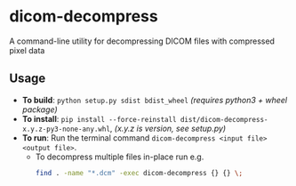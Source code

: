 # dicom-decompress

A command-line utility for decompressing DICOM files with compressed pixel data

## Usage

* **To build**: `python setup.py sdist bdist_wheel` *(requires python3 + wheel package)*
* **To install**: `pip install --force-reinstall dist/dicom-decompress-x.y.z-py3-none-any.whl`, *(x.y.z is version, see setup.py)*
* **To run**: Run the terminal command `dicom-decompress <input file> <output file>`.
    * To decompress multiple files in-place run e.g.
      ```bash
      find . -name "*.dcm" -exec dicom-decompress {} {} \;
      ```
  
